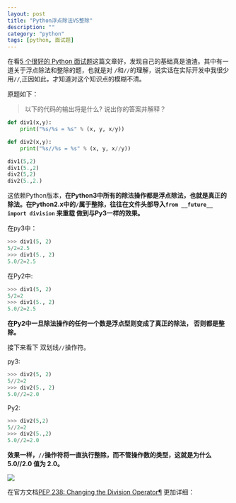```yaml
---               
layout: post   
title: "Python浮点除法VS整除"
description: ""
category: "python"
tags: [python, 面试题]
---
```


在看[5 个很好的 Python 面试题](https://segmentfault.com/a/1190000000618513)这篇文章好，发现自己的基础真是渣渣。其中有一道关于浮点除法和整除的题，也就是对 `/`和`//`的理解，说实话在实际开发中我很少用`//`,正因如此，才知道对这个知识点的模糊不清。

原题如下：

>以下的代码的输出将是什么? 说出你的答案并解释？

```python
def div1(x,y):
    print("%s/%s = %s" % (x, y, x/y))

def div2(x,y):
    print("%s//%s = %s" % (x, y, x//y))

div1(5,2)
div1(5.,2)
div2(5,2)
div2(5.,2.)
```

这依赖Python版本，**在Python3中所有的除法操作都是浮点除法，也就是真正的除法。在Python2.x中的`/`属于整除，往往在文件头部导入`from __future__ import division` 来重载 做到与Py3一样的效果。**

在py3中：

```python
>>> div1(5, 2)
5/2=2.5
>>> div1(5., 2)
5.0/2=2.5
```

在Py2中:

```python
>>> div1(5, 2)
5/2=2
>>> div1(5., 2)
5.0/2=2.5
```

**在Py2中一旦除法操作的任何一个数是浮点型则变成了真正的除法， 否则都是整除。**

接下来看下 双划线`//`操作符。

py3:

```python
>>> div2(5, 2)
5//2=2
>>> div2(5., 2)
5.0//2=2.0
```

Py2:

```python
>>> div2(5,2)
5//2=2
>>> div2(5.,2)
5.0//2=2.0
```

**效果一样，`//`操作符将一直执行整除，而不管操作数的类型，这就是为什么 5.0//2.0 值为 2.0。**

![](http://beginman.qiniudn.com/2016-10-14-14764388624924.jpg)

在官方文档[PEP 238: Changing the Division Operator¶](https://docs.python.org/3/whatsnew/2.2.html#pep-238-changing-the-division-operator) 更加详细：

